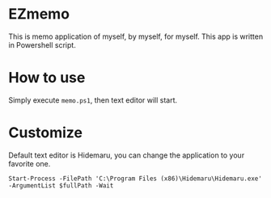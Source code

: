 # EZmemo
This is memo application of myself, by myself, for myself. This app is written in Powershell script.

# How to use

Simply execute `memo.ps1`, then text editor will start.

# Customize

Default text editor is Hidemaru, you can change the application to your favorite one.

```
Start-Process -FilePath 'C:\Program Files (x86)\Hidemaru\Hidemaru.exe' -ArgumentList $fullPath -Wait
```
